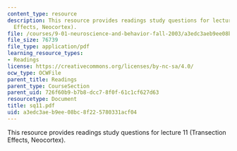 ```yaml
---
content_type: resource
description: This resource provides readings study questions for lecture 11 (Transection
  Effects, Neocortex).
file: /courses/9-01-neuroscience-and-behavior-fall-2003/a3edc3aeb9ee08bc8f225780331acf04_sq11.pdf
file_size: 76739
file_type: application/pdf
learning_resource_types:
- Readings
license: https://creativecommons.org/licenses/by-nc-sa/4.0/
ocw_type: OCWFile
parent_title: Readings
parent_type: CourseSection
parent_uid: 726f60b9-b7b8-dcc7-8f0f-61c1cf627d63
resourcetype: Document
title: sq11.pdf
uid: a3edc3ae-b9ee-08bc-8f22-5780331acf04
---
```

This resource provides readings study questions for lecture 11 (Transection Effects, Neocortex).